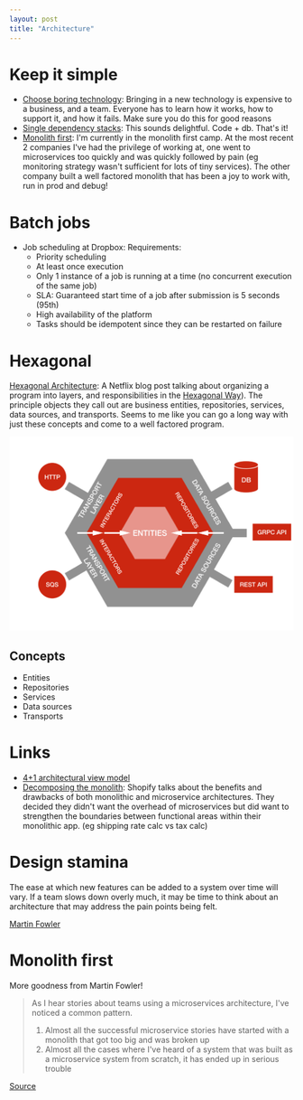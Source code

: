 ```yaml
---
layout: post
title: "Architecture"
---
```


# Keep it simple

* [Choose boring technology](https://mcfunley.com/choose-boring-technology): Bringing in a new technology is expensive to a business, and a team. Everyone has to learn how it works, how to support it, and how it fails. Make sure you do this for good reasons
* [Single dependency stacks](https://brandur.org/fragments/single-dependency-stacks): This sounds delightful. Code + db. That's it!
* [Monolith first](https://martinfowler.com/bliki/MonolithFirst.html): I'm currently in the monolith first camp. At the most recent 2 companies I've had the privilege of working at, one went to microservices too quickly and was quickly followed by pain (eg monitoring strategy wasn't sufficient for lots of tiny services). The other company built a well factored monolith that has been a joy to work with, run in prod and debug!

# Batch jobs

* Job scheduling at Dropbox: Requirements:
  * Priority scheduling
  * At least once execution
  * Only 1 instance of a job is running at a time (no concurrent execution of the same job)
  * SLA: Guaranteed start time of a job after submission is 5 seconds (95th)
  * High availability of the platform
  * Tasks should be idempotent since they can be restarted on failure

# Hexagonal

[Hexagonal Architecture](https://netflixtechblog.com/ready-for-changes-with-hexagonal-architecture-b315ec967749): A Netflix blog post talking about organizing a program into layers, and responsibilities in the [Hexagonal Way](https://en.wikipedia.org/wiki/Hexagonal_architecture_(software))). The principle objects they call out are business entities, repositories, services, data sources, and transports. Seems to me like you can go a long way with just these concepts and come to a well factored program.

![netflix hexagonal architecture](/assets/images/netflix_hexagonal_architecture.png)

## Concepts

* Entities
* Repositories
* Services
* Data sources
* Transports

# Links

* [4+1 architectural view model](https://en.wikipedia.org/wiki/4%2B1_architectural_view_model)
* [Decomposing the monolith](https://shopify.engineering/deconstructing-monolith-designing-software-maximizes-developer-productivity): Shopify talks about the benefits and drawbacks of both monolithic and microservice architectures. They decided they didn't want the overhead of microservices but did want to strengthen the boundaries between functional areas within their monolithic app. (eg shipping rate calc vs tax calc)

# Design stamina

The ease at which new features can be added to a system over time will vary. If a team slows down overly much, it may be time to think about an architecture that may address the pain points being felt.

[Martin Fowler](https://martinfowler.com/bliki/DesignStaminaHypothesis.html)

# Monolith first

More goodness from Martin Fowler!

> As I hear stories about teams using a microservices architecture, I've noticed a common pattern.
> 
> 1. Almost all the successful microservice stories have started with a monolith that got too big and was broken up
> 2. Almost all the cases where I've heard of a system that was built as a microservice system from scratch, it has ended up in serious trouble

[Source](https://martinfowler.com/bliki/MonolithFirst.html)
